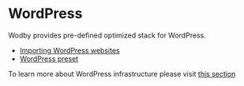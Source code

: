 # WordPress

Wodby provides pre-defined optimized stack for WordPress.

* [Importing WordPress websites](import.md)
* [WordPress preset](preset.md)

To learn more about WordPress infrastructure please visit [this section](../../stacks/wordpress.md)